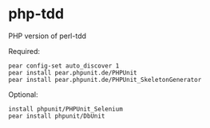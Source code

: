 php-tdd
=======

PHP version of perl-tdd

Required:

    pear config-set auto_discover 1
    pear install pear.phpunit.de/PHPUnit
    pear install pear.phpunit.de/PHPUnit_SkeletonGenerator

Optional:

    install phpunit/PHPUnit_Selenium
    pear install phpunit/DbUnit

